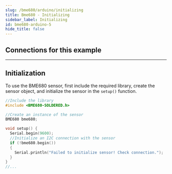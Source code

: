 ```yaml
---
slug: /bme680/arduino/initializing
title: Bme680 - Initializing
sidebar_label: Initializing
id: bme680-arduino-5
hide_title: false
---
```


## Connections for this example

<CenteredImage src="/img/bme680/connections.png" alt="Connections"  />

---

## Initialization

To use the BME680 sensor, first include the required library, create the sensor object, and initialize the sensor in the `setup()` function.

```cpp
//Include the library
#include <BME680-SOLDERED.h>

//Create an instance of the sensor
BME680 bme680;

void setup() {
  Serial.begin(9600);
  //Initialize an I2C connection with the sensor
  if (!bme680.begin())
  {
    Serial.println("Failed to initialize sensor! Check connection.");
  }
}
//...
```

<FunctionDocumentation
  functionName="bme680.begin()"
  description="Initializes the BME680 sensor, setting up communication over I2C and configuring oversampling values for each sensor"
  returnDescription="Boolean value. True if the sensor was successfully initialized, False otherwise"
  parameters={[]}
/>